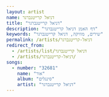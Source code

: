 ```yaml
---
layout: artist
name: דניאל קרייטנברגר
title: "דניאל קרייטנברגר"
description: "דף האמן דניאל קרייטנברגר"
keywords: "שירים, מוזיקה, דניאל קרייטנברגר"
permalink: /artists/דניאל-קרייטנברגר
redirect_from:
  - /artists/list/דניאל קרייטנברגר
  - /artists/דניאל-קרייטנברגר/
songs:
  - number: "32681"
    name: "אור"
    album: "סינגלים"
    artist: "דניאל קרייטנברגר"
---
```

